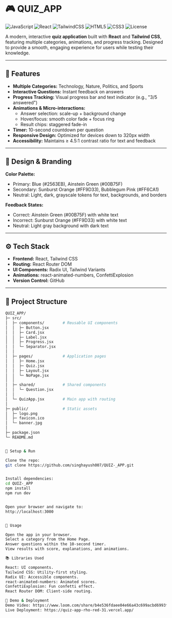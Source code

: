 # 🎮 QUIZ_APP

![JavaScript](https://img.shields.io/badge/Language-JavaScript-yellow)
![React](https://img.shields.io/badge/Framework-React-blue)
![TailwindCSS](https://img.shields.io/badge/CSS-Tailwind%20CSS-lightblue)
![HTML5](https://img.shields.io/badge/HTML5-orange)
![CSS3](https://img.shields.io/badge/CSS3-blue)
![License](https://img.shields.io/badge/License-MIT-green)

A modern, interactive **quiz application** built with **React** and **Tailwind CSS**, featuring multiple categories, animations, and progress tracking. Designed to provide a smooth, engaging experience for users while testing their knowledge.

---

## 🌟 Features

- **Multiple Categories:** Technology, Nature, Politics, and Sports  
- **Interactive Questions:** Instant feedback on answers  
- **Progress Tracking:** Visual progress bar and text indicator (e.g., "3/5 answered")  
- **Animations & Micro-interactions:**  
  - Answer selection: scale-up + background change  
  - Hover/focus: smooth color fade + focus ring  
  - Result chips: staggered fade-in  
- **Timer:** 10-second countdown per question  
- **Responsive Design:** Optimized for devices down to 320px width  
- **Accessibility:** Maintains ≥ 4.5:1 contrast ratio for text and feedback  

---

## 🎨 Design & Branding

**Color Palette:**  
- Primary: Blue (#2563EB), Ainstein Green (#00B75F)  
- Secondary: Sunburst Orange (#FF9D33), Bubblegum Pink (#FF6CA1)  
- Neutral: Light, dark, grayscale tokens for text, backgrounds, and borders  

**Feedback States:**  
- Correct: Ainstein Green (#00B75F) with white text  
- Incorrect: Sunburst Orange (#FF9D33) with white text  
- Neutral: Light gray background with dark text  

---

## ⚙️ Tech Stack

- **Frontend:** React, Tailwind CSS  
- **Routing:** React Router DOM  
- **UI Components:** Radix UI, Tailwind Variants  
- **Animations:** react-animated-numbers, ConfettiExplosion  
- **Version Control:** GitHub  

---

## 📁 Project Structure

```bash
QUIZ_APP/
├─ src/
│  ├─ components/        # Reusable UI components
│  │  ├─ Button.jsx
│  │  ├─ Card.jsx
│  │  ├─ Label.jsx
│  │  ├─ Progress.jsx
│  │  └─ Separator.jsx
│  │
│  ├─ pages/             # Application pages
│  │  ├─ Home.jsx
│  │  ├─ Quiz.jsx
│  │  ├─ Layout.jsx
│  │  └─ NoPage.jsx
│  │
│  ├─ shared/            # Shared components
│  │  └─ Question.jsx
│  │
│  └─ QuizApp.jsx        # Main app with routing
│
├─ public/               # Static assets
│  ├─ logo.png
│  ├─ favicon.ico
│  └─ banner.jpg
│
├─ package.json
└─ README.md


🚀 Setup & Run

Clone the repo:
git clone https://github.com/singhayush007/QUIZ-_APP.git


Install dependencies:
cd QUIZ-_APP
npm install
npm run dev


Open your browser and navigate to:
http://localhost:3000


📝 Usage

Open the app in your browser.
Select a category from the Home Page.
Answer questions within the 10-second timer.
View results with score, explanations, and animations.

📚 Libraries Used

React: UI components.
Tailwind CSS: Utility-first styling.
Radix UI: Accessible components.
react-animated-numbers: Animated scores.
ConfettiExplosion: Fun confetti effect.
React Router DOM: Client-side routing.

🎥 Demo & Deployment
Demo Video: https://www.loom.com/share/b4e536fdaee04e66a43c699acbd6993f?sid=037e8ea5-dd8a-4e9c-86b0-e00fdac68622
Live Deployment: https://quiz-app-rho-red-31.vercel.app/
